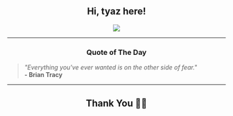 <h2 align="center"> Hi, tyaz here!</h2>

<p align="center">
<a href="https://github.com/tyazx" alt="github streak"><img src="https://dvst-streak.herokuapp.com/?user=tyazx&theme=tokyonight&fire=DD472C"></a>
</p>

<hr>
<h3 align="center">Quote of The Day</h3>
<p align="center">
<blockquote>
<i>"Everything you've ever wanted is on the other side of fear."</i>
<br>
<b>- Brian Tracy</b>
</blockquote>
</p>


<hr>
<h2 align="center">Thank You 🙏🏼</h2>
